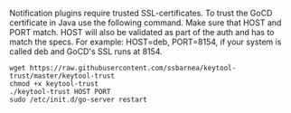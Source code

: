Notification plugins require trusted SSL-certificates.
To trust the GoCD certificate in Java use the following command.
Make sure that HOST and PORT match.
HOST will also be validated as part of the auth and has to match the specs.
For example: HOST=deb, PORT=8154, if your system is called deb and GoCD's SSL runs at 8154.
```
wget https://raw.githubusercontent.com/ssbarnea/keytool-trust/master/keytool-trust
chmod +x keytool-trust
./keytool-trust HOST PORT
sudo /etc/init.d/go-server restart
```
